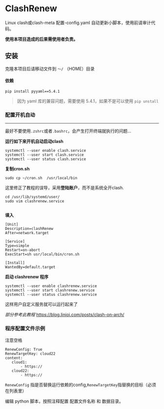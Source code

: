 # ClashRenew

Linux clash或clash-meta 配置-config.yaml 自动更新小脚本，使用前请审计代码。


**使用本项目造成的后果需使用者负责。**


## 安装

克隆本项目后请移动文件到 ```～/``` （HOME）目录

#### 依赖

```pip install pyyaml==5.4.1```

>因为 yaml 库的兼容问题，需要使用 5.4.1，如果不是可以使用 ```pip unstall```



### 配置开机自动

-------

最好不要使用```.zshrc```或者```.bashrc```，会产生打开终端就执行的问题...

**运行如下来开机自动启动clash**
```
systemctl --user enable clash.service
systemctl --user start clash.service
systemctl --user status clash.service
```

**复制cron.sh**
```
sudo cp ~/cron.sh  /usr/local/bin
```

这里修正了教程的误导，采用**登陆账户**，而不是系统全开clash.

```
cd /usr/lib/systemd/user/
sudo vim clashrenew.service


```


**填入**
```
[Unit]
Description=clashRenew
After=network.target

[Service]
Type=simple
Restart=on-abort
ExecStart=sh usr/local/bin/cron.sh

[Install]
WantedBy=default.target
```

**启动 clashrenew 程序**
```
systemctl --user enable clashrenew.service
systemctl --user start clashrenew.service
systemctl --user status clashrenew.service
```

这样用户自定义服务就可以运行起来了


*部分参考此教程*
https://blog.linioi.com/posts/clash-on-arch/





### 程序配置文件示例

注意空格
```
RenewConfig: True
RenewTargetKey: cloud22
content:
   cloud1:
       - https://
   cloud22:
       - https://

```

```RenewConfig``` 指是否替换运行依赖的config,```RenewTargetKey```指替换的目标（必须在列表里）




编辑 python 脚本，按照注释配置 配置文件名称 和 数据目录。
